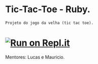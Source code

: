 # Tic-Tac-Toe - Ruby.
    Projeto do jogo da velha (tic tac toe).

#    [![Run on Repl.it](https://img.shields.io/badge/Replit-667881?&style=plastic&logo=replit&logoColor=white&label=Run+on+the+code&labelColor=informational)](https://replit.com/@KnightCapivara/tictactoeruby?v=1)

Mentores: Lucas e Mauricio.